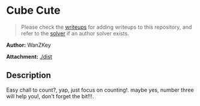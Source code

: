 # Cube Cute

> Please check the [writeups](./writeups/) for adding writeups to this repository, and refer to the [solver](./solver/) if an author solver exists.

**Author:** WanZKey

**Attachment:** [./dist](./dist)


## Description
Easy chall to count?, yap, just focus on counting!. maybe yes, number three will help you!, don't forget the bit!!!.